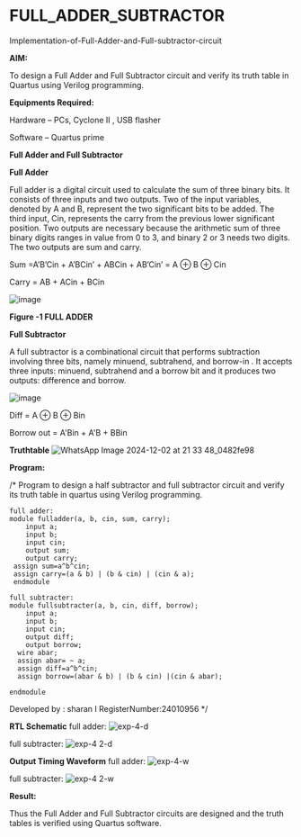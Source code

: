 # FULL_ADDER_SUBTRACTOR

Implementation-of-Full-Adder-and-Full-subtractor-circuit

**AIM:**

To design a Full Adder and Full Subtractor circuit and verify its truth table in Quartus using Verilog programming.

**Equipments Required:**

Hardware – PCs, Cyclone II , USB flasher

Software – Quartus prime

**Full Adder and Full Subtractor**

**Full Adder**

Full adder is a digital circuit used to calculate the sum of three binary bits. It consists of three inputs and two outputs. Two of the input variables, denoted by A and B, represent the two significant bits to be added. The third input, Cin, represents the carry from the previous lower significant position. Two outputs are necessary because the arithmetic sum of three binary digits ranges in value from 0 to 3, and binary 2 or 3 needs two digits. The two outputs are sum and carry.

Sum =A’B’Cin + A’BCin’ + ABCin + AB’Cin’ = A ⊕ B ⊕ Cin 

Carry = AB + ACin + BCin

![image](https://github.com/naavaneetha/FULL_ADDER_SUBTRACTOR/assets/154305477/0f30ba51-5ffb-4198-845f-18e054f675e7)

**Figure -1 FULL ADDER**

**Full Subtractor**

A full subtractor is a combinational circuit that performs subtraction involving three bits, namely minuend, subtrahend, and borrow-in . It accepts three inputs: minuend, subtrahend and a borrow bit and it produces two outputs: difference and borrow.

![image](https://github.com/naavaneetha/FULL_ADDER_SUBTRACTOR/assets/154305477/02b24f51-ab51-4304-9ad6-7b81ffc1ead5)

Diff = A ⊕ B ⊕ Bin 

Borrow out = A'Bin + A'B + BBin

**Truthtable**
![WhatsApp Image 2024-12-02 at 21 33 48_0482fe98](https://github.com/user-attachments/assets/c42fe750-05ed-4bb4-ac67-ab34e3795bb3)


**Program:**

/* Program to design a half subtractor and full subtractor circuit and verify its truth table in quartus using Verilog programming.
```
full adder:
module fulladder(a, b, cin, sum, carry); 
    input a; 
    input b; 
    input cin; 
    output sum; 
    output carry; 
 assign sum=a^b^cin; 
 assign carry=(a & b) | (b & cin) | (cin & a); 
 endmodule

full subtracter:
module fullsubtracter(a, b, cin, diff, borrow); 
    input a; 
    input b; 
    input cin; 
    output diff; 
    output borrow; 
  wire abar; 
  assign abar= ~ a; 
  assign diff=a^b^cin; 
  assign borrow=(abar & b) | (b & cin) |(cin & abar); 
 
endmodule
```

Developed by : sharan I 
RegisterNumber:24010956
*/

**RTL Schematic**
full adder:
![exp-4-d](https://github.com/user-attachments/assets/59352b54-d0d4-46c9-8b6f-e1cad2e8b2f9)

full subtracter:
![exp-4 2-d](https://github.com/user-attachments/assets/4974d185-82cc-4446-8f11-e0bcf7e26382)

**Output Timing Waveform**
full adder:
![exp-4-w](https://github.com/user-attachments/assets/f3fdba19-b0cb-4dc9-84b4-a200ef0c43f4)

full subtracter:
![exp-4 2-w](https://github.com/user-attachments/assets/121ab902-cb67-4aae-8441-27feb522d748)


**Result:**

Thus the Full Adder and Full Subtractor circuits are designed and the truth tables is verified using Quartus software.



